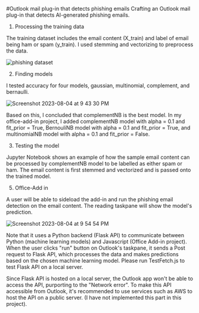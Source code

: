 #Outlook mail plug-in that detects phishing emails
Crafting an Outlook mail plug-in that detects AI-generated phishing emails.

1. Processing the training data
   
The training dataset includes the email content (X_train) and label of email being ham or spam (y_train). I used stemming and vectorizing to preprocess the data.

![phishing dataset](https://github.com/Saefurukawa/My-Office-Add-in/assets/123199087/71601091-5313-4562-a3fa-23cfd42957c4)

2. Finding models
   
I tested accuracy for four models, gaussian, multinomial, complement, and bernaulli. 

![Screenshot 2023-08-04 at 9 43 30 PM](https://github.com/Saefurukawa/My-Office-Add-in/assets/123199087/3a11812c-7dab-4fa8-b920-04fc7bf6b258)

Based on this, I concluded that complementNB is the best model. In my office-add-in project, I added complementNB model with alpha = 0.1 and fit_prior = True, BernouliNB model with alpha = 0.1 and fit_prior = True, and multinomialNB model with alpha = 0.1 and fit_prior = False.

3. Testing the model
   
Jupyter Notebook shows an example of how the sample email content can be processed by complementNB model to be labelled as either spam or ham. The email content is first stemmed and vectorized and is passed onto the trained model.

5. Office-Add in
   
A user will be able to sideload the add-in and run the phishing email detection on the email content. The reading taskpane will show the model's prediction. 

![Screenshot 2023-08-04 at 9 54 54 PM](https://github.com/Saefurukawa/My-Office-Add-in/assets/123199087/67614bd9-2574-420f-a748-d66bec6bc51c)


Note that it uses a Python backend (Flask API) to communicate between Python (machine learning models) and Javascript (Office Add-in project). When the user clicks "run" button on Outlook's taskpane, it sends a Post request to Flask API, which processes the data and makes predictions based on the chosen machine learning model. Please run TestFetch.js to test Flask API on a local server. 

Since Flask API is hosted on a local server, the Outlook app won't be able to access the API, purporting to the "Network error". To make this API accessible from Outlook, it's recommended to use services such as AWS to host the API on a public server. (I have not implemented this part in this project). 
